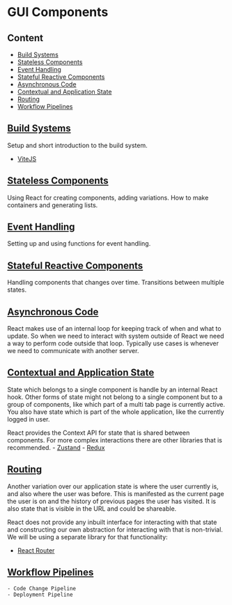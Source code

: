 # GUI Components

## Content

- [Build Systems](#build-systems)
- [Stateless Components](#stateless-components)
- [Event Handling](#event-handling)
- [Stateful Reactive Components](#stateful-reactive-components)
- [Asynchronous Code](#asynchronous-code)
- [Contextual and Application State](#contextual-and-application-state)
- [Routing](#routing)
- [Workflow Pipelines](#workflow-pipelines)

## [Build Systems](./Build%20Systems.md)
Setup and short introduction to the build system.
- [ViteJS](https://vitejs.dev/)
  
## [Stateless Components](./Stateless%20Components.md)
Using React for creating components, adding variations. How to make containers and generating lists.
  
## [Event Handling](./Event%20Handling.md)
Setting up and using functions for event handling.

## [Stateful Reactive Components](./Stateful%20Reactive%20Components.md)
Handling components that changes over time. Transitions between multiple states.
  
## [Asynchronous Code](./Asynchronous%20Code.md)
React makes use of an internal loop for keeping track of when and what to update. So when we need to interact with system outside of React we need a way to perform code outside that loop. Typically use cases is whenever we need to communicate with another server.

## [Contextual and Application State](./Contextual%20and%20Application%20State.md)
State which belongs to a single component is handle by an internal React hook.
Other forms of state might not belong to a single component but to a group of components, like which part of a multi tab page is currently active. You also have state which is part of the whole application, like the currently logged in  user.

React provides the Context API for state that is shared between components.
For more complex interactions there are other libraries that is recommended.
	- [Zustand](https://github.com/pmndrs/zustand)
	- [Redux](https://react-redux.js.org/)

## [Routing](./Routing.md)

Another variation over our application state is where the user currently is, and also where the user was before. This is manifested as the current page the user is on and the history of previous pages the user has visited. It is also state that is visible in the URL and could be shareable.

React does not provide any inbuilt interface for interacting with that state and constructing our own abstraction for interacting with that is non-trivial. We will be using a separate library for that functionality:
- [React Router](https://reactrouter.com/)

## [Workflow Pipelines](./Workflow%20Pipelines.md)
	- Code Change Pipeline
	- Deployment Pipeline